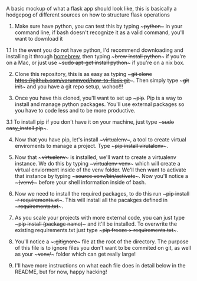 A basic mockup of what a flask app should look like, this is basically a hodgepog of different sources on how to structure flask operations

1. Make sure have python, you can test this by typing ~~~python~~~ in your command line, if bash doesn't recognize it as a valid command, you'll want to download it

  1.1 In the event you do not have python, I'd recommend downloading and installing it through [homebrew](http://brew.sh/), then typing ~~~brew install python~~~ if you're on a Mac, or just use ~~~sudo apt-get install python~~~ if you're on a nix box.

2. Clone this repository, this is as easy as typing ~~~git clone https://github.com/varunmved/how-to-flask.git~~~. Then simply type ~~~git init~~~ and you have a git repo setup, wohoo!!!

3. Once you have this cloned, you'll want to set up ~~~pip~~. Pip is a way to install and manage python packages. You'll use external packages so you have to code less and to be more productive.

  3.1 To install pip if you don't have it on your machine, just type ~~~sudo easy_install pip~~~.

4. Now that you have pip, let's install ~~~virtualenv~~~, a tool to create virtual enviroments to manage a project. Type ~~~pip install virutalenv~~~.

5. Now that ~~~virtualenv~~~ is installed, we'll want to create a virtualenv instance. We do this by typing ~~~virtualenv venv~~~ which will create a virtual enviorment inside of the venv folder.
   We'll then want to activate that instance by typing ~~~source venv/bin/activate~~~. Now you'll notice a ~~~(venv)~~~ before your shell information inside of bash. 

6. Now we need to install the required packages, to do this run ~~~pip install -r requirements.xt~~~. This will install all the pacakges defined in ~~~requirements.txt~~~.

7. As you scale your projects with more external code, you can just type ~~~pip install (package name)~~~ and it'll be installed. To overwrite the existing requirements.txt just type ~~~pip freeze > requirements.txt~~~.

8. You'll notice a ~~~.gitignore~~~ file at the root of the directory. The purpose of this file is to ignore files you don't want to be commited on git, as well as your ~~~venv/~~~ folder which can get really large!

9. I'll have more instructions on what each file does in detail below in the README, but for now, happy hacking! 
